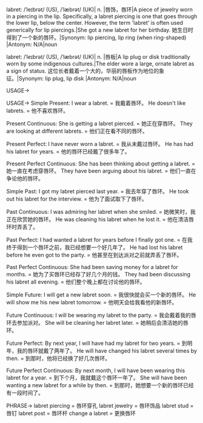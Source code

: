 labret: /ˈleɪbrət/ (US), /ˈlæbrət/ (UK)| n. |唇饰，唇环|A piece of jewelry worn in a piercing in the lip.  Specifically, a labret piercing is one that goes through the lower lip, below the center. However, the term 'labret' is often used generically for lip piercings.|She got a new labret for her birthday. 她生日时得到了一个新的唇环。|Synonym: lip piercing, lip ring (when ring-shaped) |Antonym: N/A|noun

labret: /ˈleɪbrət/ (US), /ˈlæbrət/ (UK)| n. |唇板|A lip plug or disk traditionally worn by some indigenous cultures.|The elder wore a large, ornate labret as a sign of status.  这位长者戴着一个大的，华丽的唇板作为地位的象征。|Synonym: lip plug, lip disk |Antonym: N/A|noun


USAGE->

USAGE->
Simple Present:
I wear a labret. = 我戴着唇环。
He doesn't like labrets. = 他不喜欢唇环。

Present Continuous:
She is getting a labret pierced. = 她正在穿唇环。
They are looking at different labrets. = 他们正在看不同的唇环。

Present Perfect:
I have never worn a labret. = 我从未戴过唇环。
He has had his labret for years. = 他的唇环已经戴了很多年了。

Present Perfect Continuous:
She has been thinking about getting a labret. = 她一直在考虑穿唇环。
They have been arguing about his labret. = 他们一直在争论他的唇环。

Simple Past:
I got my labret pierced last year. = 我去年穿了唇环。
He took out his labret for the interview. = 他为了面试取下了唇环。

Past Continuous:
I was admiring her labret when she smiled. = 她微笑时，我正在欣赏她的唇环。
He was cleaning his labret when he lost it. = 他在清洁唇环时弄丢了。

Past Perfect:
I had wanted a labret for years before I finally got one. = 在我终于得到一个唇环之前，我已经想要一个好几年了。
He had lost his labret before he even got to the party. = 他甚至在到达派对之前就弄丢了唇环。

Past Perfect Continuous:
She had been saving money for a labret for months. = 她为了买唇环已经存了好几个月的钱。
They had been discussing his labret all evening. = 他们整个晚上都在讨论他的唇环。

Simple Future:
I will get a new labret soon. = 我很快就会买一个新的唇环。
He will show me his new labret tomorrow. = 他明天会给我看他的新唇环。

Future Continuous:
I will be wearing my labret to the party. = 我会戴着我的唇环去参加派对。
She will be cleaning her labret later. = 她稍后会清洁她的唇环。

Future Perfect:
By next year, I will have had my labret for two years. = 到明年，我的唇环就戴了两年了。
He will have changed his labret several times by then. = 到那时，他将已经换了好几次唇环。

Future Perfect Continuous:
By next month, I will have been wearing this labret for a year. = 到下个月，我就戴这个唇环一年了。
She will have been wanting a new labret for a while by then. = 到那时，她想要一个新的唇环已经有一段时间了。


PHRASE->
labret piercing = 唇环穿孔
labret jewelry = 唇环饰品
labret stud = 唇钉
labret post = 唇环杆
change a labret = 更换唇环
